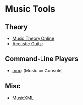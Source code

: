 Music Tools
===========

## Theory

 - [Music Theory Online](http://www.dolmetsch.com/)
 - [Acoustic Guitar](http://www.acousticguitar.com/)


## Command-Line Players

 - [moc](http://moc.daper.net/):
   (Music on Console)

## Misc

 - [MusicXML](http://www.recordare.com/xml.html)
